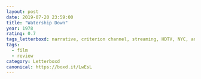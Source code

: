 ```yaml
---
layout: post 
date: 2019-07-20 23:59:00
title: "Watership Down"
year: 1978
rating: 0.7
tags_letterboxd: narrative, criterion channel, streaming, HDTV, NYC, animation
tags:
  - film
  - review
category: Letterboxd
canonical: https://boxd.it/LwEsL
---
```

